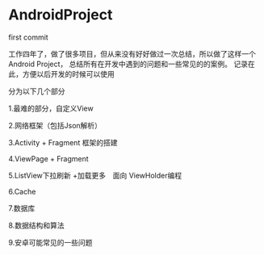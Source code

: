 # AndroidProject
first commit

工作四年了，做了很多项目，但从来没有好好做过一次总结，所以做了这样一个Android Project， 总结所有在开发中遇到的问题和一些常见的的案例。
记录在此，方便以后开发的时候可以使用

分为以下几个部分

1.最难的部分，自定义View

2.网络框架（包括Json解析）

3.Activity + Fragment 框架的搭建

4.ViewPage + Fragment

5.ListView下拉刷新 +加载更多　面向 ViewHolder编程

6.Cache

7.数据库

8.数据结构和算法

9.安卓可能常见的一些问题
